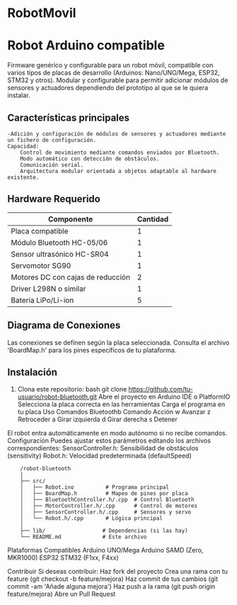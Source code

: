 # RobotMovil
# Robot Arduino compatible
Firmware genérico y configurable para un robot móvil, compatible con varios tipos de placas de desarrollo (Arduinos: Nano/UNO/Mega, ESP32, STM32 y otros).
Modular y configurable para permitir adicionar módulos de sensores y actuadores dependiendo del prototipo al que se le quiera instalar.
## Características principales
	-Adición y configuración de módulos de sensores y actuadores mediante un fichero de configuración.
 	Capacidad:
		Control de movimiento mediante comandos enviados por Bluetooth.
		Modo automático con detección de obstáculos.
		Comunicación serial.
		Arquitectura modular orientada a objetos adaptable al hardware existente.

## Hardware Requerido

| Componente               | Cantidad |
|--------------------------|----------|
| Placa compatible         | 1        |
| Módulo Bluetooth HC-05/06| 1        |
| Sensor ultrasónico HC-SR04| 1        |
| Servomotor SG90          | 1        |
| Motores DC con cajas de reducción | 2 |
| Driver L298N o similar   | 1        |
| Batería LiPo/Li-ion      | 5        |

## Diagrama de Conexiones

Las conexiones se definen según la placa seleccionada. Consulta el archivo 'BoardMap.h' para los pines específicos de tu plataforma.

## Instalación
1. Clona este repositorio:
bash
   git clone https://github.com/tu-usuario/robot-bluetooth.git
    Abre el proyecto en Arduino IDE o PlatformIO
    Selecciona la placa correcta en las herramientas
    Carga el programa en tu placa
Uso
Comandos Bluetoothb Comando	Acción
				w	Avanzar
				z	Retroceder
				a	Girar izquierda
				d	Girar derecha
				s	Detener

El robot entra automáticamente en modo autónomo si no recibe comandos.
Configuración
Puedes ajustar estos parámetros editando los archivos correspondientes:
    SensorController.h: Sensibilidad de obstáculos (sensitivity)
    Robot.h: Velocidad predeterminada (defaultSpeed)
    
		/robot-bluetooth
		│
		├── src/
		│   ├── Robot.ino          # Programa principal
		│   ├── BoardMap.h         # Mapeo de pines por placa
		│   ├── BluetoothController.h/.cpp  # Control Bluetooth
		│   ├── MotorController.h/.cpp      # Control de motores
		│   ├── SensorController.h/.cpp     # Sensores y servo
		│   └── Robot.h/.cpp       # Lógica principal
		│
		├── lib/                  # Dependencias (si las hay)
		└── README.md             # Este archivo

Plataformas Compatibles
    Arduino UNO/Mega
    Arduino SAMD (Zero, MKR1000)
    ESP32
    STM32 (F1xx, F4xx)
    
Contribuir
Si deseas contribuir:
    Haz fork del proyecto
    Crea una rama con tu feature (git checkout -b feature/mejora)
    Haz commit de tus cambios (git commit -am 'Añade alguna mejora')
    Haz push a la rama (git push origin feature/mejora)
    Abre un Pull Request
